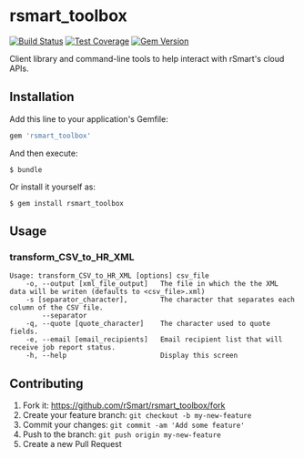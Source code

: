 # rsmart_toolbox

[![Build Status](https://travis-ci.org/rSmart/rsmart_toolbox.svg?branch=master)](https://travis-ci.org/rSmart/rsmart_toolbox)
[![Test Coverage](https://codeclimate.com/github/rSmart/rsmart_toolbox/badges/coverage.svg)](https://codeclimate.com/github/rSmart/rsmart_toolbox)
[![Gem Version](https://badge.fury.io/rb/rsmart_toolbox.svg)](http://badge.fury.io/rb/rsmart_toolbox)

Client library and command-line tools to help interact with rSmart's cloud APIs.

## Installation

Add this line to your application's Gemfile:

```ruby
gem 'rsmart_toolbox'
```

And then execute:

    $ bundle

Or install it yourself as:

    $ gem install rsmart_toolbox

## Usage

### transform_CSV_to_HR_XML

```
Usage: transform_CSV_to_HR_XML [options] csv_file
    -o, --output [xml_file_output]   The file in which the the XML data will be writen (defaults to <csv_file>.xml)
    -s [separator_character],        The character that separates each column of the CSV file.
        --separator
    -q, --quote [quote_character]    The character used to quote fields.
    -e, --email [email_recipients]   Email recipient list that will receive job report status.
    -h, --help                       Display this screen
```

## Contributing

1. Fork it: https://github.com/rSmart/rsmart_toolbox/fork
2. Create your feature branch: `git checkout -b my-new-feature`
3. Commit your changes: `git commit -am 'Add some feature'`
4. Push to the branch: `git push origin my-new-feature`
5. Create a new Pull Request
